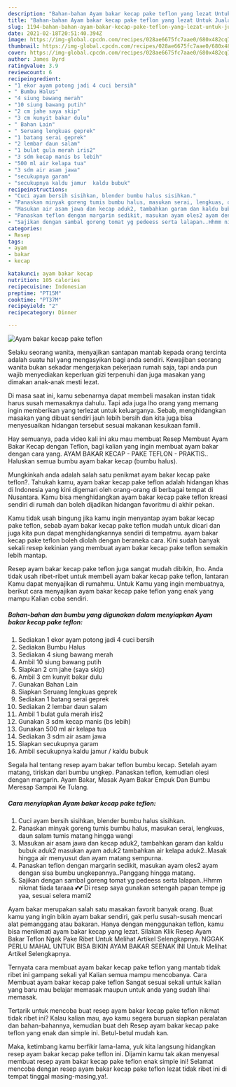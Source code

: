 ```yaml
---
description: "Bahan-bahan Ayam bakar kecap pake teflon yang lezat Untuk Jualan"
title: "Bahan-bahan Ayam bakar kecap pake teflon yang lezat Untuk Jualan"
slug: 1194-bahan-bahan-ayam-bakar-kecap-pake-teflon-yang-lezat-untuk-jualan
date: 2021-02-18T20:51:40.394Z
image: https://img-global.cpcdn.com/recipes/028ae6675fc7aae0/680x482cq70/ayam-bakar-kecap-pake-teflon-foto-resep-utama.jpg
thumbnail: https://img-global.cpcdn.com/recipes/028ae6675fc7aae0/680x482cq70/ayam-bakar-kecap-pake-teflon-foto-resep-utama.jpg
cover: https://img-global.cpcdn.com/recipes/028ae6675fc7aae0/680x482cq70/ayam-bakar-kecap-pake-teflon-foto-resep-utama.jpg
author: James Byrd
ratingvalue: 3.9
reviewcount: 6
recipeingredient:
- "1 ekor ayam potong jadi 4 cuci bersih"
- " Bumbu Halus"
- "4 siung bawang merah"
- "10 siung bawang putih"
- "2 cm jahe saya skip"
- "3 cm kunyit bakar dulu"
- " Bahan Lain"
- " Seruang lengkuas geprek"
- "1 batang serai geprek"
- "2 lembar daun salam"
- "1 bulat gula merah iris2"
- "3 sdm kecap manis bs lebih"
- "500 ml air kelapa tua"
- "3 sdm air asam jawa"
- "secukupnya garam"
- "secukupnya kaldu jamur  kaldu bubuk"
recipeinstructions:
- "Cuci ayam bersih sisihkan, blender bumbu halus sisihkan."
- "Panaskan minyak goreng tumis bumbu halus, masukan serai, lengkuas, daun salam tumis matang hingga wangi"
- "Masukan air asam jawa dan kecap aduk2, tambahkan garam dan kaldu bubuk aduk2 masukan ayam aduk2 tambahkan air kelapa aduk2..Masak hingga air menyusut dan ayam matang sempurna."
- "Panaskan teflon dengan margarin sedikit, masukan ayam oles2 ayam dengan sisa bumbu ungkepannya..Panggang hingga matang."
- "Sajikan dengan sambal goreng tomat yg pedeess serta lalapan..Hhmm nikmat tiada taraaa 💕💕 Di resep saya gunakan setengah papan tempe jg yaa, sesuai selera mami2"
categories:
- Resep
tags:
- ayam
- bakar
- kecap

katakunci: ayam bakar kecap 
nutrition: 105 calories
recipecuisine: Indonesian
preptime: "PT15M"
cooktime: "PT37M"
recipeyield: "2"
recipecategory: Dinner

---
```



![Ayam bakar kecap pake teflon](https://img-global.cpcdn.com/recipes/028ae6675fc7aae0/680x482cq70/ayam-bakar-kecap-pake-teflon-foto-resep-utama.jpg)

Selaku seorang wanita, menyajikan santapan mantab kepada orang tercinta adalah suatu hal yang mengasyikan bagi anda sendiri. Kewajiban seorang  wanita bukan sekadar mengerjakan pekerjaan rumah saja, tapi anda pun wajib menyediakan keperluan gizi terpenuhi dan juga masakan yang dimakan anak-anak mesti lezat.

Di masa  saat ini, kamu sebenarnya dapat membeli masakan instan tidak harus susah memasaknya dahulu. Tapi ada juga lho orang yang memang ingin memberikan yang terlezat untuk keluarganya. Sebab, menghidangkan masakan yang dibuat sendiri jauh lebih bersih dan kita juga bisa menyesuaikan hidangan tersebut sesuai makanan kesukaan famili. 

Hay semuanya, pada video kali ini aku mau membuat Resep Membuat Ayam Bakar Kecap dengan Teflon, bagi kalian yang ingin membuat ayam bakar dengan cara yang. AYAM BAKAR KECAP - PAKE TEFLON - PRAKTIS.. Haluskan semua bumbu ayam bakar kecap (bumbu halus).

Mungkinkah anda adalah salah satu penikmat ayam bakar kecap pake teflon?. Tahukah kamu, ayam bakar kecap pake teflon adalah hidangan khas di Indonesia yang kini digemari oleh orang-orang di berbagai tempat di Nusantara. Kamu bisa menghidangkan ayam bakar kecap pake teflon kreasi sendiri di rumah dan boleh dijadikan hidangan favoritmu di akhir pekan.

Kamu tidak usah bingung jika kamu ingin menyantap ayam bakar kecap pake teflon, sebab ayam bakar kecap pake teflon mudah untuk dicari dan juga kita pun dapat menghidangkannya sendiri di tempatmu. ayam bakar kecap pake teflon boleh diolah dengan beraneka cara. Kini sudah banyak sekali resep kekinian yang membuat ayam bakar kecap pake teflon semakin lebih mantap.

Resep ayam bakar kecap pake teflon juga sangat mudah dibikin, lho. Anda tidak usah ribet-ribet untuk membeli ayam bakar kecap pake teflon, lantaran Kamu dapat menyajikan di rumahmu. Untuk Kamu yang ingin membuatnya, berikut cara menyajikan ayam bakar kecap pake teflon yang enak yang mampu Kalian coba sendiri.

<!--inarticleads1-->

##### Bahan-bahan dan bumbu yang digunakan dalam menyiapkan Ayam bakar kecap pake teflon:

1. Sediakan 1 ekor ayam potong jadi 4 cuci bersih
1. Sediakan  Bumbu Halus
1. Sediakan 4 siung bawang merah
1. Ambil 10 siung bawang putih
1. Siapkan 2 cm jahe (saya skip)
1. Ambil 3 cm kunyit bakar dulu
1. Gunakan  Bahan Lain
1. Siapkan  Seruang lengkuas geprek
1. Sediakan 1 batang serai geprek
1. Sediakan 2 lembar daun salam
1. Ambil 1 bulat gula merah iris2
1. Gunakan 3 sdm kecap manis (bs lebih)
1. Gunakan 500 ml air kelapa tua
1. Sediakan 3 sdm air asam jawa
1. Siapkan secukupnya garam
1. Ambil secukupnya kaldu jamur / kaldu bubuk


Segala hal tentang resep ayam bakar teflon bumbu kecap. Setelah ayam matang, tiriskan dari bumbu ungkep. Panaskan teflon, kemudian olesi dengan margarin. Ayam Bakar, Masak Ayam Bakar Empuk Dan Bumbu Meresap Sampai Ke Tulang. 

<!--inarticleads2-->

##### Cara menyiapkan Ayam bakar kecap pake teflon:

1. Cuci ayam bersih sisihkan, blender bumbu halus sisihkan.
1. Panaskan minyak goreng tumis bumbu halus, masukan serai, lengkuas, daun salam tumis matang hingga wangi
1. Masukan air asam jawa dan kecap aduk2, tambahkan garam dan kaldu bubuk aduk2 masukan ayam aduk2 tambahkan air kelapa aduk2..Masak hingga air menyusut dan ayam matang sempurna.
1. Panaskan teflon dengan margarin sedikit, masukan ayam oles2 ayam dengan sisa bumbu ungkepannya..Panggang hingga matang.
1. Sajikan dengan sambal goreng tomat yg pedeess serta lalapan..Hhmm nikmat tiada taraaa 💕💕 Di resep saya gunakan setengah papan tempe jg yaa, sesuai selera mami2


Ayam bakar merupakan salah satu masakan favorit banyak orang. Buat kamu yang ingin bikin ayam bakar sendiri, gak perlu susah-susah mencari alat pemanggang atau bakaran. Hanya dengan menggunakan teflon, kamu bisa menikmati ayam bakar kecap yang lezat. Silakan Klik Resep Ayam Bakar Teflon Ngak Pake Ribet Untuk Melihat Artikel Selengkapnya. NGGAK PERLU MAHAL UNTUK BISA BIKIN AYAM BAKAR SEENAK INI Untuk Melihat Artikel Selengkapnya. 

Ternyata cara membuat ayam bakar kecap pake teflon yang mantab tidak ribet ini gampang sekali ya! Kalian semua mampu mencobanya. Cara Membuat ayam bakar kecap pake teflon Sangat sesuai sekali untuk kalian yang baru mau belajar memasak maupun untuk anda yang sudah lihai memasak.

Tertarik untuk mencoba buat resep ayam bakar kecap pake teflon nikmat tidak ribet ini? Kalau kalian mau, ayo kamu segera buruan siapkan peralatan dan bahan-bahannya, kemudian buat deh Resep ayam bakar kecap pake teflon yang enak dan simple ini. Betul-betul mudah kan. 

Maka, ketimbang kamu berfikir lama-lama, yuk kita langsung hidangkan resep ayam bakar kecap pake teflon ini. Dijamin kamu tak akan menyesal membuat resep ayam bakar kecap pake teflon enak simple ini! Selamat mencoba dengan resep ayam bakar kecap pake teflon lezat tidak ribet ini di tempat tinggal masing-masing,ya!.

